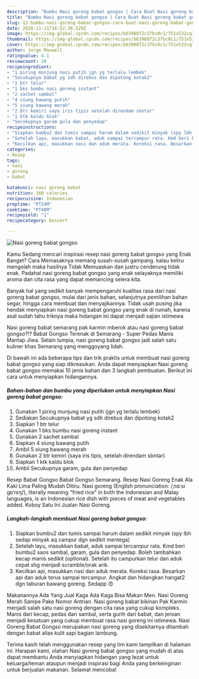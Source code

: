 ```yaml
---
description: "Bumbu Nasi goreng babat gongso | Cara Buat Nasi goreng babat gongso Yang Lezat"
title: "Bumbu Nasi goreng babat gongso | Cara Buat Nasi goreng babat gongso Yang Lezat"
slug: 12-bumbu-nasi-goreng-babat-gongso-cara-buat-nasi-goreng-babat-gongso-yang-lezat
date: 2020-11-11T16:52:30.529Z
image: https://img-global.cpcdn.com/recipes/b63968f2c37bc0c1/751x532cq70/nasi-goreng-babat-gongso-foto-resep-utama.jpg
thumbnail: https://img-global.cpcdn.com/recipes/b63968f2c37bc0c1/751x532cq70/nasi-goreng-babat-gongso-foto-resep-utama.jpg
cover: https://img-global.cpcdn.com/recipes/b63968f2c37bc0c1/751x532cq70/nasi-goreng-babat-gongso-foto-resep-utama.jpg
author: Jorge Maxwell
ratingvalue: 4.1
reviewcount: 10
recipeingredient:
- "1 piring munjung nasi putih jgn yg terlalu lembek"
- "Secukupnya babat yg sdh direbus dan dipotong kotak2"
- "1 btr telur"
- "1 bks bumbu nasi goreng instant"
- "2 sachet sambal"
- "4 siung bawang putih"
- "5 siung bawang merah"
- "2 btr kemiri saya iris tipis setelah direndam sbntar"
- "1 ktk kaldu blok"
- "Secukupnya garam gula dan penyedap"
recipeinstructions:
- "Siapkan bumbu2 dan tumis sampai harum dalam sedikit minyak (spy lbh sedap minyak aq campur dgn sedikit mentega)"
- "Setelah layu, masukkan babat, aduk sampai tercampur rata. Kmd beri bumbu2 saos sambal, garam, gula dan penyedap. Boleh tambahkan kecap manis sedikit (optional). Setelah itu campurkan telur dan aduk cepat shg menjadi scramble/orak arik."
- "Kecilkan api, masukkan nasi dan aduk merata. Koreksi rasa. Besarkan api dan aduk terus sampai tercampur. Angkat dan hidangkan hangat2 dgn taburan bawang goreng. Sedapp 😍"
categories:
- Resep
tags:
- nasi
- goreng
- babat

katakunci: nasi goreng babat 
nutrition: 160 calories
recipecuisine: Indonesian
preptime: "PT24M"
cooktime: "PT48M"
recipeyield: "1"
recipecategory: Dessert

---
```



![Nasi goreng babat gongso](https://img-global.cpcdn.com/recipes/b63968f2c37bc0c1/751x532cq70/nasi-goreng-babat-gongso-foto-resep-utama.jpg)

Kamu Sedang mencari inspirasi resep nasi goreng babat gongso yang Enak Banget? Cara Memasaknya memang susah-susah gampang. kalau keliru mengolah maka hasilnya Tidak Memuaskan dan justru cenderung tidak enak. Padahal nasi goreng babat gongso yang enak selayaknya memiliki aroma dan cita rasa yang dapat memancing selera kita.

Banyak hal yang sedikit banyak mempengaruhi kualitas rasa dari nasi goreng babat gongso, mulai dari jenis bahan, selanjutnya pemilihan bahan segar, hingga cara membuat dan menyajikannya. Tidak usah pusing jika hendak menyiapkan nasi goreng babat gongso yang enak di rumah, karena asal sudah tahu triknya maka hidangan ini dapat menjadi sajian istimewa.

Nasi goreng babat semarang pak karmin mberok atau nasi goreng babat gongso?!? Babat Gongso Terenak di Semarang - Super Pedas Manis Mantap Jiwa. Selain lumpia, nasi goreng babat gongso jadi salah satu kuliner khas Semarang yang menggoyang lidah.


Di bawah ini ada beberapa tips dan trik praktis untuk membuat nasi goreng babat gongso yang siap dikreasikan. Anda dapat menyiapkan Nasi goreng babat gongso memakai 10 jenis bahan dan 3 langkah pembuatan. Berikut ini cara untuk menyiapkan hidangannya.

<!--inarticleads1-->

##### Bahan-bahan dan bumbu yang diperlukan untuk menyiapkan Nasi goreng babat gongso:

1. Gunakan 1 piring munjung nasi putih (jgn yg terlalu lembek)
1. Sediakan Secukupnya babat yg sdh direbus dan dipotong kotak2
1. Siapkan 1 btr telur
1. Gunakan 1 bks bumbu nasi goreng instant
1. Gunakan 2 sachet sambal
1. Siapkan 4 siung bawang putih
1. Ambil 5 siung bawang merah
1. Gunakan 2 btr kemiri (saya iris tipis, setelah direndam sbntar)
1. Siapkan 1 ktk kaldu blok
1. Ambil Secukupnya garam, gula dan penyedap


Resep Babat Gongso Babat Gongso Semarang. Resep Nasi Goreng Enak Ala Kaki Lima Paling Mudah Ditiru. Nasi goreng (English pronunciation: /ˌnɑːsi ɡɒˈrɛŋ/), literally meaning &#34;fried rice&#34; in both the Indonesian and Malay languages, is an Indonesian rice dish with pieces of meat and vegetables added. Koboy Satu Ini Jualan Nasi Goreng. 

<!--inarticleads2-->

##### Langkah-langkah membuat Nasi goreng babat gongso:

1. Siapkan bumbu2 dan tumis sampai harum dalam sedikit minyak (spy lbh sedap minyak aq campur dgn sedikit mentega)
1. Setelah layu, masukkan babat, aduk sampai tercampur rata. Kmd beri bumbu2 saos sambal, garam, gula dan penyedap. Boleh tambahkan kecap manis sedikit (optional). Setelah itu campurkan telur dan aduk cepat shg menjadi scramble/orak arik.
1. Kecilkan api, masukkan nasi dan aduk merata. Koreksi rasa. Besarkan api dan aduk terus sampai tercampur. Angkat dan hidangkan hangat2 dgn taburan bawang goreng. Sedapp 😍


Makanannya Ada Yang Jual Kaga Ada Kaga Bisa Makan Men. Nasi Goreng Merah Sampe Pake Nomor Antrian. Nasi goreng babat bikinan Pak Karmin menjadi salah satu nasi goreng dengan cita rasa yang cukup kompleks. Manis dari kecap, pedas dari sambal, serta gurih dari babat, dan jeroan menjadi kesatuan yang cukup membuat rasa nasi goreng ini istimewa. Nasi Goreng Babat Gongso merupakan nasi goreng yang disekitarnya ditambah dengan babat alias kulit sapi bagian lambung. 

Terima kasih telah menggunakan resep yang tim kami tampilkan di halaman ini. Harapan kami, olahan Nasi goreng babat gongso yang mudah di atas dapat membantu Anda menyiapkan hidangan yang lezat untuk keluarga/teman ataupun menjadi inspirasi bagi Anda yang berkeinginan untuk berjualan makanan. Selamat mencoba!
